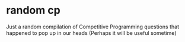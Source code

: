 # random cp
Just a random compilation of Competitive Programming questions that happened to pop up in our heads
(Perhaps it will be useful sometime)
